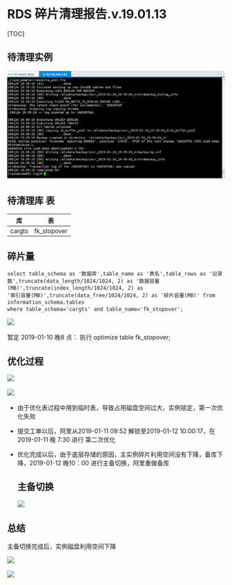 # RDS 碎片清理报告.v.19.01.13


[TOC]

## 待清理实例

![](pic\06.png)

## 待清理库 表

| 库      | 表           |
| ------ | ----------- |
| cargts | fk_stopover |

## 碎片量


```shell
select table_schema as '数据库',table_name as '表名',table_rows as '记录
数',truncate(data_length/1024/1024, 2) as '数据容量(MB)',truncate(index_length/1024/1024, 2) as
'索引容量(MB)',truncate(data_free/1024/1024, 2) as '碎片容量(MB)' from information_schema.tables
where table_schema='cargts' and table_name='fk_stopover';

```

![](pic\12.png)

暂定 2019-01-10 晚8 点： 执行 optimize table fk_stopover;

## 优化过程

![](pic\13.png)

![](pic\14.png)

* 由于优化表过程中用到临时表，导致占用磁盘空间过大，实例锁定，第一次优化失败

* 提交工单以后，阿里从2019-01-11 09:52 解锁至2019-01-12 10:00:17，在2019-01-11 晚 7:30 进行 第二次优化

* 优化完成以后，由于底层存储的原因，主实例碎片利用空间没有下降，备库下降，2019-01-12 晚10：00 进行主备切换，阿里重做备库

  ## 主备切换

  ![](pic\11.png)


## 总结

主备切换完成后，实例磁盘利用空间下降

![](pic\15.png)

![](pic\16.png)